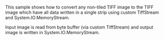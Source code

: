 This sample shows how to convert any non-tiled TIFF image to the TIFF image which have all data written in a single strip using custom TiffStream and System.IO.MemoryStream.

Input image is read from byte buffer (via custom TiffStream) and output image is written in System.IO.MemoryStream.